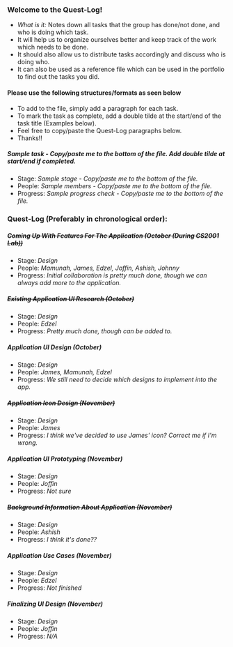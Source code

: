 ### Welcome to the Quest-Log!
- *What is it:* Notes down all tasks that the group has done/not done, and who is doing which task. 
- It will help us to organize ourselves better and keep track of the work which needs to be done.
- It should also allow us to distribute tasks accordingly and discuss who is doing who.
- It can also be used as a reference file which can be used in the portfolio to find out the tasks you did.

#### Please use the following structures/formats as seen below
- To add to the file, simply add a paragraph for each task.
- To mark the task as complete, add a double tilde at the start/end of the task title (Examples below).
- Feel free to copy/paste the Quest-Log paragraphs below.
- Thanks!!

##### Sample task - Copy/paste me to the bottom of the file. Add double tilde at start/end if completed.
- Stage: *Sample stage - Copy/paste me to the bottom of the file.*
- People: *Sample members - Copy/paste me to the bottom of the file.*
- Progress: *Sample progress check - Copy/paste me to the bottom of the file.*

### Quest-Log (Preferably in chronological order):

##### ~~Coming Up With Features For The Application (October (During CS2001 Lab))~~
- Stage: *Design*
- People: *Mamunah, James, Edzel, Joffin, Ashish, Johnny*
- Progress: *Initial collaboration is pretty much done, though we can always add more to the application.*

##### ~~Existing Application UI Research (October)~~
- Stage: *Design*
- People: *Edzel*
- Progress: *Pretty much done, though can be added to.*

##### Application UI Design (October)
- Stage: *Design*
- People: *James, Mamunah, Edzel*
- Progress: *We still need to decide which designs to implement into the app.*

##### ~~Application Icon Design (November)~~
- Stage: *Design*
- People: *James*
- Progress: *I think we've decided to use James' icon? Correct me if I'm wrong.*

##### Application UI Prototyping (November)
- Stage: *Design*
- People: *Joffin*
- Progress: *Not sure*

##### ~~Background Information About Application (November)~~
- Stage: *Design*
- People: *Ashish*
- Progress: *I think it's done??*

##### Application Use Cases (November)
- Stage: *Design*
- People: *Edzel*
- Progress: *Not finished*

##### Finalizing UI Design (November)
- Stage: *Design*
- People: *Joffin*
- Progress: *N/A*



